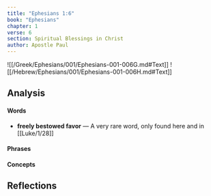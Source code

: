 ```yaml
---
title: "Ephesians 1:6"
book: "Ephesians"
chapter: 1
verse: 6
section: Spiritual Blessings in Christ
author: Apostle Paul
---
```

![[/Greek/Ephesians/001/Ephesians-001-006G.md#Text]]
![[/Hebrew/Ephesians/001/Ephesians-001-006H.md#Text]]

## Analysis

#### Words
- **freely bestowed favor** — A very rare word, only found here and in [[Luke/1/28]]

#### Phrases

#### Concepts

## Reflections
